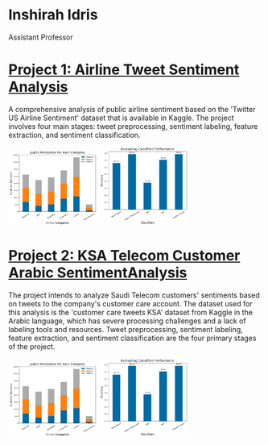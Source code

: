 # Inshirah Idris
Assistant Professor


# [Project 1: Airline Tweet Sentiment Analysis](https://github.com/inshirah-idris/Airline-Tweet-Sentiment-Analysis)
A comprehensive analysis of public airline sentiment based on the 'Twitter US Airline Sentiment' dataset that is available in Kaggle. The project involves four main stages: tweet preprocessing, sentiment labeling, feature extraction, and sentiment classification.

<p float="left">
  <img src="./images/stack_chart.png" width="35%" height="35%"/>
  <img src="./images/Classifiers_Performance.png" width="35%" height="35%" /> 
</p>

# [Project 2: KSA Telecom Customer Arabic SentimentAnalysis](https://github.com/inshirah-idris/KSA-Telecom-Customer-Arabic-Sentiment-Analysis)
The project intends to analyze Saudi Telecom customers' sentiments based on tweets to the company's customer care account. The dataset used for this analysis is the 'customer care tweets KSA' dataset from Kaggle in the Arabic language, which has severe processing challenges and a lack of labeling tools and resources. Tweet preprocessing, sentiment labeling, feature extraction, and sentiment classification are the four primary stages of the project.

<p float="left">
  <img src="./images/stack_chart.png" width="35%" height="35%"/>
  <img src="./images/Classifiers_Performance.png" width="35%" height="35%" /> 
</p>
